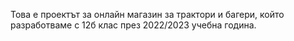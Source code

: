 Това е проектът за онлайн магазин за трактори и багери, който разработваме с 12б клас през 2022/2023 учебна година.
